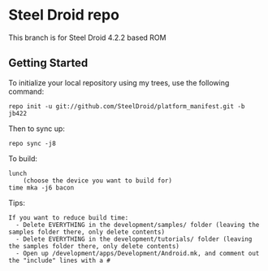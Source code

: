 Steel Droid repo
===========

This branch is for Steel Droid 4.2.2 based ROM


Getting Started
---------------

To initialize your local repository using my trees, use the following command:

    repo init -u git://github.com/SteelDroid/platform_manifest.git -b jb422

Then to sync up:

    repo sync -j8

To build:

    lunch
        (choose the device you want to build for)
    time mka -j6 bacon



Tips:

    If you want to reduce build time:
      - Delete EVERYTHING in the development/samples/ folder (leaving the samples folder there, only delete contents)
      - Delete EVERYTHING in the development/tutorials/ folder (leaving the samples folder there, only delete contents)
      - Open up /development/apps/Development/Android.mk, and comment out the "include" lines with a #

